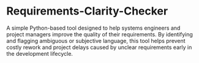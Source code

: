 # Requirements-Clarity-Checker
A simple Python-based tool designed to help systems engineers and project managers improve the quality of their requirements. By identifying and flagging ambiguous or subjective language, this tool helps prevent costly rework and project delays caused by unclear requirements early in the development lifecycle.
